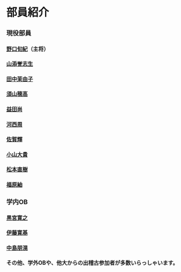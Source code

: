 # 部員紹介

### 現役部員

#### [野口旬紀](./noguchi.html)（主将）  
#### [山添誉志生](./yamazoe.html)  

#### [田中茉由子](./tanaka.html)  

#### [須山穂高](./suyama.html)  

#### [益田尚](./masuda.html)  

#### [河西周](./kasashuu.html)  

#### [佐賀輝](./saga.html)  

#### [小山大貴](./koyama.html)  

#### [松本直樹](./matsuu.html)  

#### [福原紬](./tsumu.html)  



### 学内OB

#### [黒宮寛之](./kuro.html)  

#### [伊藤寛基](./ito.html)  
#### [中島朋滉](./nakashima.html)  



#### その他、学外OBや、他大からの出稽古参加者が多数いらっしゃいます。